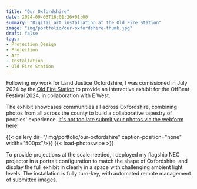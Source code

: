 ```yaml
---
title: "Our Oxfordshire"
date: 2024-09-03T16:01:26+01:00
summary: "Digital art installation at the Old Fire Station"
image: "img/portfolio/our-oxfordshire-thumb.jpg"
draft: false
tags:
- Projection Design
- Projection
- Art
- Installation
- Old Fire Station
---
```


Following my work for Land Justice Oxfordshire, I was comissioned in July 2024 by the [Old Fire Station](https://oldfirestation.org.uk/exhibitions/our-oxfordshire/) to provide an interactive exhibit for the OffBeat Festival 2024, in collaboration with E West.

The exhibit showcases communities all across Oxfordshire, combining photos from all across the county to build a collaborative tapestry of peoples' experience. [It's not too late submit your photos via the webform here!](https://697dpni7ko3.typeform.com/to/LzJxRj3I)

{{< gallery dir="/img/portfolio/our-oxfordshire"  caption-position="none" width="500px"/>}}
 {{< load-photoswipe >}}

To provide projections at the scale needed, I deployed my flagship NEC projector in a portrait configuration to match the shape of Oxfordshire, and display the full exhibit in clearly in a space with challenging ambient light levels. The installation is fully turn-key, with automated remote management of submitted images.







